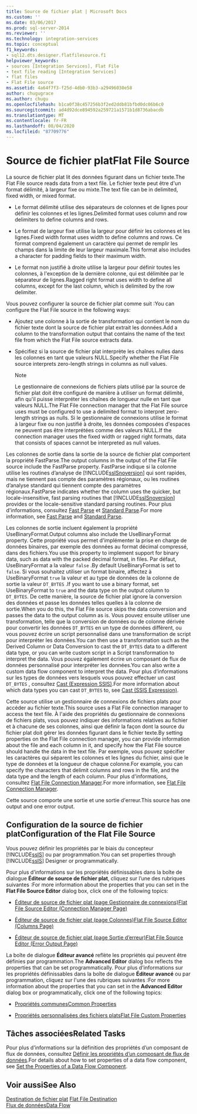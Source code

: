 ```yaml
---
title: Source de fichier plat | Microsoft Docs
ms.custom: ''
ms.date: 03/06/2017
ms.prod: sql-server-2014
ms.reviewer: ''
ms.technology: integration-services
ms.topic: conceptual
f1_keywords:
- sql12.dts.designer.flatfilesource.f1
helpviewer_keywords:
- sources [Integration Services], Flat File
- text file reading [Integration Services]
- flat files
- Flat File source
ms.assetid: 4a64f7f3-f25d-4db0-93b3-a29496030e58
author: chugugrace
ms.author: chugu
ms.openlocfilehash: b1ca0f38c457256b3f2ed2ddb81bfbd0dc06b6c0
ms.sourcegitcommit: ad4d92dce894592a259721a1571b1d8736abacdb
ms.translationtype: MT
ms.contentlocale: fr-FR
ms.lasthandoff: 08/04/2020
ms.locfileid: "87709776"
---
```

# <a name="flat-file-source"></a><span data-ttu-id="ab60a-102">Source de fichier plat</span><span class="sxs-lookup"><span data-stu-id="ab60a-102">Flat File Source</span></span>
  <span data-ttu-id="ab60a-103">La source de fichier plat lit des données figurant dans un fichier texte.</span><span class="sxs-lookup"><span data-stu-id="ab60a-103">The Flat File source reads data from a text file.</span></span> <span data-ttu-id="ab60a-104">Le fichier texte peut être d'un format délimité, à largeur fixe ou mixte.</span><span class="sxs-lookup"><span data-stu-id="ab60a-104">The text file can be in delimited, fixed width, or mixed format.</span></span>  
  
-   <span data-ttu-id="ab60a-105">Le format délimité utilise des séparateurs de colonnes et de lignes pour définir les colonnes et les lignes.</span><span class="sxs-lookup"><span data-stu-id="ab60a-105">Delimited format uses column and row delimiters to define columns and rows.</span></span>  
  
-   <span data-ttu-id="ab60a-106">Le format de largeur fixe utilise la largeur pour définir les colonnes et les lignes.</span><span class="sxs-lookup"><span data-stu-id="ab60a-106">Fixed width format uses width to define columns and rows.</span></span> <span data-ttu-id="ab60a-107">Ce format comprend également un caractère qui permet de remplir les champs dans la limite de leur largeur maximale.</span><span class="sxs-lookup"><span data-stu-id="ab60a-107">This format also includes a character for padding fields to their maximum width.</span></span>  
  
-   <span data-ttu-id="ab60a-108">Le format non justifié à droite utilise la largeur pour définir toutes les colonnes, à l'exception de la dernière colonne, qui est délimitée par le séparateur de lignes.</span><span class="sxs-lookup"><span data-stu-id="ab60a-108">Ragged right format uses width to define all columns, except for the last column, which is delimited by the row delimiter.</span></span>  
  
 <span data-ttu-id="ab60a-109">Vous pouvez configurer la source de fichier plat comme suit :</span><span class="sxs-lookup"><span data-stu-id="ab60a-109">You can configure the Flat File source in the following ways:</span></span>  
  
-   <span data-ttu-id="ab60a-110">Ajoutez une colonne à la sortie de transformation qui contient le nom du fichier texte dont la source de fichier plat extrait les données.</span><span class="sxs-lookup"><span data-stu-id="ab60a-110">Add a column to the transformation output that contains the name of the text file from which the Flat File source extracts data.</span></span>  
  
-   <span data-ttu-id="ab60a-111">Spécifiez si la source de fichier plat interprète les chaînes nulles dans les colonnes en tant que valeurs NULL.</span><span class="sxs-lookup"><span data-stu-id="ab60a-111">Specify whether the Flat File source interprets zero-length strings in columns as null values.</span></span>  
  
    > [!NOTE]  
    >  <span data-ttu-id="ab60a-112">Le gestionnaire de connexions de fichiers plats utilisé par la source de fichier plat doit être configuré de manière à utiliser un format délimité, afin qu'il puisse interpréter les chaînes de longueur nulle en tant que valeurs NULL.</span><span class="sxs-lookup"><span data-stu-id="ab60a-112">The Flat File connection manager that the Flat File source uses must be configured to use a delimited format to interpret zero-length strings as nulls.</span></span> <span data-ttu-id="ab60a-113">Si le gestionnaire de connexions utilise le format à largeur fixe ou non justifié à droite, les données composées d'espaces ne peuvent pas être interprétées comme des valeurs NULL.</span><span class="sxs-lookup"><span data-stu-id="ab60a-113">If the connection manager uses the fixed width or ragged right formats, data that consists of spaces cannot be interpreted as null values.</span></span>  
  
 <span data-ttu-id="ab60a-114">Les colonnes de sortie dans la sortie de la source de fichier plat comportent la propriété FastParse.</span><span class="sxs-lookup"><span data-stu-id="ab60a-114">The output columns in the output of the Flat File source include the FastParse property.</span></span> <span data-ttu-id="ab60a-115">FastParse indique si la colonne utilise les routines d’analyse de [!INCLUDE[ssISnoversion](../../includes/ssisnoversion-md.md)] qui sont rapides, mais ne tiennent pas compte des paramètres régionaux, ou les routines d’analyse standard qui tiennent compte des paramètres régionaux.</span><span class="sxs-lookup"><span data-stu-id="ab60a-115">FastParse indicates whether the column uses the quicker, but locale-insensitive, fast parsing routines that [!INCLUDE[ssISnoversion](../../includes/ssisnoversion-md.md)] provides or the locale-sensitive standard parsing routines.</span></span> <span data-ttu-id="ab60a-116">Pour plus d'informations, consultez [Fast Parse](../fast-parse.md) et [Standard Parse](../standard-parse.md).</span><span class="sxs-lookup"><span data-stu-id="ab60a-116">For more information, see [Fast Parse](../fast-parse.md) and [Standard Parse](../standard-parse.md).</span></span>  
  
 <span data-ttu-id="ab60a-117">Les colonnes de sortie incluent également la propriété UseBinaryFormat.</span><span class="sxs-lookup"><span data-stu-id="ab60a-117">Output columns also include the UseBinaryFormat property.</span></span> <span data-ttu-id="ab60a-118">Cette propriété vous permet d'implémenter la prise en charge de données binaires, par exemple des données au format décimal compressé, dans des fichiers.</span><span class="sxs-lookup"><span data-stu-id="ab60a-118">You use this property to implement support for binary data, such as data with the packed decimal format, in files.</span></span> <span data-ttu-id="ab60a-119">Par défaut, UseBinaryFormat a la valeur `false` .</span><span class="sxs-lookup"><span data-stu-id="ab60a-119">By default UseBinaryFormat is set to `false`.</span></span> <span data-ttu-id="ab60a-120">Si vous souhaitez utiliser un format binaire, affectez à UseBinaryFormat `true` la valeur et au type de données de la colonne de sortie la valeur `DT_BYTES` .</span><span class="sxs-lookup"><span data-stu-id="ab60a-120">If you want to use a binary format, set UseBinaryFormat to `true` and the data type on the output column to `DT_BYTES`.</span></span> <span data-ttu-id="ab60a-121">De cette manière, la source de fichier plat ignore la conversion des données et passe les données telles quelles à la colonne de sortie.</span><span class="sxs-lookup"><span data-stu-id="ab60a-121">When you do this, the Flat File source skips the data conversion and passes the data to the output column as is.</span></span> <span data-ttu-id="ab60a-122">Vous pouvez ensuite utiliser une transformation, telle que la conversion de données ou de colonne dérivée pour convertir les données `DT_BYTES` en un type de données différent, ou vous pouvez écrire un script personnalisé dans une transformation de script pour interpréter les données.</span><span class="sxs-lookup"><span data-stu-id="ab60a-122">You can then use a transformation such as the Derived Column or Data Conversion to cast the `DT_BYTES` data to a different data type, or you can write custom script in a Script transformation to interpret the data.</span></span> <span data-ttu-id="ab60a-123">Vous pouvez également écrire un composant de flux de données personnalisé pour interpréter les données.</span><span class="sxs-lookup"><span data-stu-id="ab60a-123">You can also write a custom data flow component to interpret the data.</span></span> <span data-ttu-id="ab60a-124">Pour plus d’informations sur les types de données vers lesquels vous pouvez effectuer un cast `DT_BYTES` , consultez [Cast &#40;Expression SSIS&#41;](../expressions/cast-ssis-expression.md).</span><span class="sxs-lookup"><span data-stu-id="ab60a-124">For more information about which data types you can cast `DT_BYTES` to, see [Cast &#40;SSIS Expression&#41;](../expressions/cast-ssis-expression.md).</span></span>  
  
 <span data-ttu-id="ab60a-125">Cette source utilise un gestionnaire de connexions de fichiers plats pour accéder au fichier texte.</span><span class="sxs-lookup"><span data-stu-id="ab60a-125">This source uses a Flat File connection manager to access the text file.</span></span> <span data-ttu-id="ab60a-126">À l'aide des propriétés du gestionnaire de connexions de fichiers plats, vous pouvez indiquer des informations relatives au fichier et à chacune de ses colonnes, ainsi que définir la façon dont la source du fichier plat doit gérer les données figurant dans le fichier texte.</span><span class="sxs-lookup"><span data-stu-id="ab60a-126">By setting properties on the Flat File connection manager, you can provide information about the file and each column in it, and specify how the Flat File source should handle the data in the text file.</span></span> <span data-ttu-id="ab60a-127">Par exemple, vous pouvez spécifier les caractères qui séparent les colonnes et les lignes du fichier, ainsi que le type de données et la longueur de chaque colonne.</span><span class="sxs-lookup"><span data-stu-id="ab60a-127">For example, you can specify the characters that delimit columns and rows in the file, and the data type and the length of each column.</span></span> <span data-ttu-id="ab60a-128">Pour plus d'informations, consultez [Flat File Connection Manager](../connection-manager/file-connection-manager.md).</span><span class="sxs-lookup"><span data-stu-id="ab60a-128">For more information, see [Flat File Connection Manager](../connection-manager/file-connection-manager.md).</span></span>  
  
 <span data-ttu-id="ab60a-129">Cette source comporte une sortie et une sortie d'erreur.</span><span class="sxs-lookup"><span data-stu-id="ab60a-129">This source has one output and one error output.</span></span>  
  
## <a name="configuration-of-the-flat-file-source"></a><span data-ttu-id="ab60a-130">Configuration de la source de fichier plat</span><span class="sxs-lookup"><span data-stu-id="ab60a-130">Configuration of the Flat File Source</span></span>  
 <span data-ttu-id="ab60a-131">Vous pouvez définir les propriétés par le biais du concepteur [!INCLUDE[ssIS](../../includes/ssis-md.md)] ou par programmation.</span><span class="sxs-lookup"><span data-stu-id="ab60a-131">You can set properties through [!INCLUDE[ssIS](../../includes/ssis-md.md)] Designer or programmatically.</span></span>  
  
 <span data-ttu-id="ab60a-132">Pour plus d’informations sur les propriétés définissables dans la boîte de dialogue **Éditeur de source de fichier plat**, cliquez sur l’une des rubriques suivantes :</span><span class="sxs-lookup"><span data-stu-id="ab60a-132">For more information about the properties that you can set in the **Flat File Source Editor** dialog box, click one of the following topics:</span></span>  
  
-   [<span data-ttu-id="ab60a-133">Éditeur de source de fichier plat &#40;page Gestionnaire de connexions&#41;</span><span class="sxs-lookup"><span data-stu-id="ab60a-133">Flat File Source Editor &#40;Connection Manager Page&#41;</span></span>](../flat-file-source-editor-connection-manager-page.md)  
  
-   [<span data-ttu-id="ab60a-134">Éditeur de source de fichier plat &#40;page Colonnes&#41;</span><span class="sxs-lookup"><span data-stu-id="ab60a-134">Flat File Source Editor &#40;Columns Page&#41;</span></span>](../flat-file-source-editor-columns-page.md)  
  
-   [<span data-ttu-id="ab60a-135">Éditeur de source de fichier plat &#40;page Sortie d’erreur&#41;</span><span class="sxs-lookup"><span data-stu-id="ab60a-135">Flat File Source Editor &#40;Error Output Page&#41;</span></span>](../flat-file-source-editor-error-output-page.md)  
  
 <span data-ttu-id="ab60a-136">La boîte de dialogue **Éditeur avancé** reflète les propriétés qui peuvent être définies par programmation.</span><span class="sxs-lookup"><span data-stu-id="ab60a-136">The **Advanced Editor** dialog box reflects the properties that can be set programmatically.</span></span> <span data-ttu-id="ab60a-137">Pour plus d'informations sur les propriétés définissables dans la boîte de dialogue **Éditeur avancé** ou par programmation, cliquez sur l'une des rubriques suivantes :</span><span class="sxs-lookup"><span data-stu-id="ab60a-137">For more information about the properties that you can set in the **Advanced Editor** dialog box or programmatically, click one of the following topics:</span></span>  
  
-   [<span data-ttu-id="ab60a-138">Propriétés communes</span><span class="sxs-lookup"><span data-stu-id="ab60a-138">Common Properties</span></span>](../common-properties.md)  
  
-   [<span data-ttu-id="ab60a-139">Propriétés personnalisées des fichiers plats</span><span class="sxs-lookup"><span data-stu-id="ab60a-139">Flat File Custom Properties</span></span>](flat-file-custom-properties.md)  
  
## <a name="related-tasks"></a><span data-ttu-id="ab60a-140">Tâches associées</span><span class="sxs-lookup"><span data-stu-id="ab60a-140">Related Tasks</span></span>  
 <span data-ttu-id="ab60a-141">Pour plus d’informations sur la définition des propriétés d’un composant de flux de données, consultez [Définir les propriétés d’un composant de flux de données](set-the-properties-of-a-data-flow-component.md).</span><span class="sxs-lookup"><span data-stu-id="ab60a-141">For details about how to set properties of a data flow component, see [Set the Properties of a Data Flow Component](set-the-properties-of-a-data-flow-component.md).</span></span>  
  
## <a name="see-also"></a><span data-ttu-id="ab60a-142">Voir aussi</span><span class="sxs-lookup"><span data-stu-id="ab60a-142">See Also</span></span>  
 <span data-ttu-id="ab60a-143">[Destination de fichier plat](flat-file-destination.md) </span><span class="sxs-lookup"><span data-stu-id="ab60a-143">[Flat File Destination](flat-file-destination.md) </span></span>  
 [<span data-ttu-id="ab60a-144">Flux de données</span><span class="sxs-lookup"><span data-stu-id="ab60a-144">Data Flow</span></span>](data-flow.md)  
  
  
